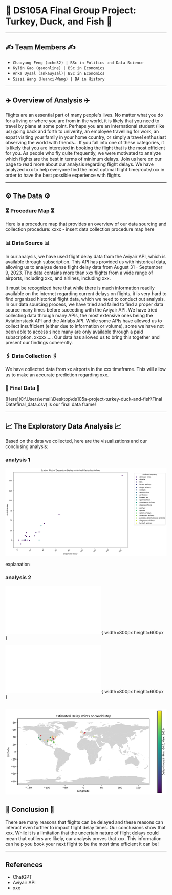 # 📝 DS105A Final Group Project: Turkey, Duck, and Fish 📝 

--- 

## ✍️ Team Members ✍️
- `Chaoyang Feng (oche32) | BSc in Politics and Data Science` 
- `Kylin Gao (gaoonline) | BSc in Economics`  
- `Anka Uysal (ankauysal)| BSc in Economics`  
- `Sissi Wang (Huanxi-Wang) | BA in History` 

--- 

## ✈️ Overview of Analysis ✈️

Flights are an essential part of many people's lives. No matter what you do for a living or where you are from in the world, it is likely that you need to travel by plane at some point. Perhaps you are an international student (like us) going back and forth to univerity, an employee travelling for work, an expat visiting your family in your home country, or simply a travel enthusiast observing the world with friends... If you fall into one of these categories, it is likely that you are interested in booking the flight that is the most efficient for you. As people who fly quite frequently, we were motivated to analyze which flights are the best in terms of minimum delays. Join us here on our page to read more about our analysis regarding flight delays. We have analyzed xxx to help everyone find the most optimal flight time/route/xxx in order to have the best possible experience with flights. 

---

## ⚙️ The Data ⚙️

### ⏳ Procedure Map ⏳

Here is a procedure map that provides an overview of our data sourcing and collection procedure: 
xxxx - insert data collection procedure map here 

### 📊 Data Source 📊

In our analysis, we have used flight delay data from the Aviyair API, which is available through subscription. This API has provided us with historical data, allowing us to analyze dense flight delay data from August 31 - September 9, 2023. The data contains more than xxx flights from a wide range of airports, including xxx, and airlines, including xxx.

It must be recognized here that while there is much information readily available on the internet regarding current delays on flights, it is very hard to find organized historical flight data, which we need to conduct out analysis. In our data sourcing process, we have tried and failed to find a proper data source many times before suceeding with the Aviyair API. We have tried collecting data through many APIs, the most extensive ones being the Aviationstack API and the Airlabs API. While some APIs have allowed us to collect insufficient (either due to information or volume), some we have not been able to access since many are only available through a paid subscription. xxxxx.....  Our data has allowed us to bring this together and present our findings coherently. 

### 🖇 Data Collection 🖇

We have collected data from xx airports in the xxx timeframe. This will allow us to make an accurate prediction regarding xxx. 

### 🔬 Final Data 🔬

[Here](C:\Users\email\Desktop\ds105a-project-turkey-duck-and-fish\Final Data\final_data.csv) is our final data frame! 

--- 

## 📈 The Exploratory Data Analysis 📈

Based on the data we collected, here are the visualizations and our conclusing analysis: 

### analysis 1 
![Here is our first graph!](Exhibit1.png "Exhibit1")

explanation

### analysis 2 

![Scatter Diagram](scatter_plot_1.html){ width=800px height=600px }

![Scatter Diagram](scatter_plot_2.html){ width=800px height=600px }

![delays on world map](Exhibit2(2).png "Exhibit2(2)")
--- 

## 📝 Conclusion 📝

There are many reasons that flights can be delayed and these reasons can interact even further to impact flight delay times. Our conclusions show that xxx. While it is a limitation that the uncertain nature of flight delays could mean that outliers are likely, our analysis proves that xxx. This information can help you book your next flight to be the most time efficient it can be! 

--- 

## References 

- ChatGPT 
- Aviyair API 
- xxx 


